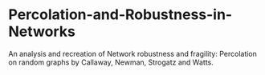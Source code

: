 # Percolation-and-Robustness-in-Networks
An analysis and recreation of Network robustness and fragility: Percolation on random graphs by Callaway, Newman, Strogatz and Watts. 
